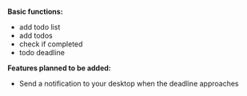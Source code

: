 **Basic functions:**

- add todo list
- add todos
- check if completed
- todo deadline

**Features planned to be added:**

- Send a notification to your desktop when the deadline approaches
